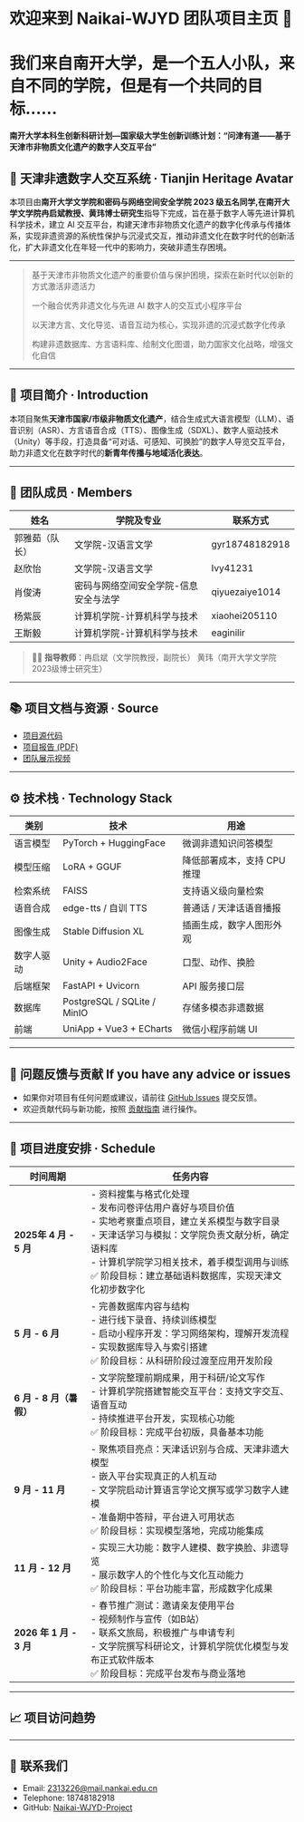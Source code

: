 # 欢迎来到 Naikai-WJYD 团队项目主页 👋
# 我们来自南开大学，是一个五人小队，来自不同的学院，但是有一个共同的目标……
**南开大学本科生创新科研计划—国家级大学生创新训练计划：“问津有道——基于天津市非物质文化遗产的数字人交互平台”**

## 🏮 天津非遗数字人交互系统 · Tianjin Heritage Avatar 

本项目由**南开大学文学院和密码与网络空间安全学院 2023 级五名同学,在南开大学文学院冉启斌教授、黄玮博士研究生**指导下完成，旨在基于数字人等先进计算机科学技术，建立 AI 交互平台，构建天津市非物质文化遗产的数字化传承与传播体系，实现非遗资源的系统性保护与沉浸式交互，推动非遗文化在数字时代的创新活化，扩大非遗文化在年轻一代中的影响力，突破非遗生存困境。

---

> 基于天津市非物质文化遗产的重要价值与保护困境，探索在新时代以创新的方式激活非遗活力
> 
> 一个融合优秀非遗文化与先进 AI 数字人的交互式小程序平台
> 
> 以天津方言、文化导览、语音互动为核心，实现非遗的沉浸式数字化传承
>   
> 构建非遗数据库、方言语料库、绘制文化图谱，助力国家文化战略，增强文化自信

---

## 📌 项目简介 · Introduction

本项目聚焦**天津市国家/市级非物质文化遗产**，结合生成式大语言模型（LLM）、语音识别（ASR）、方言语音合成（TTS）、图像生成（SDXL）、数字人驱动技术（Unity）等手段，打造具备“可对话、可感知、可换脸”的数字人导览交互平台，助力非遗文化在数字时代的**新青年传播与地域活化表达**。

---

## 👥 团队成员 · Members

| 姓名   | 学院及专业               | 联系方式     |
|--------|------------------------|----------|
| 郭雅茹（队长） | 文学院-汉语言文学    | gyr18748182918  |
| 赵欣怡 | 文学院-汉语言文学    | Ivy41231  |
| 肖俊涛 | 密码与网络空间安全学院-信息安全与法学    | qiyuezaiye1014  |
| 杨紫辰 | 计算机学院-计算机科学与技术    | xiaohei205110  |
| 王斯毅 | 计算机学院-计算机科学与技术    | eaginilir  |

> 🧑‍🏫 **指导教师**：冉启斌（文学院教授，副院长） 黄玮（南开大学文学院2023级博士研究生）
---

## 📚 项目文档与资源 · Source

- [项目源代码](https://github.com/xjtatnku/Naikai-WJYD-project)
- [项目报告 (PDF)](https://share.weiyun.com/jaYO2jrt)
- [团队展示视频](https://www.bilibili.com/video/example)

---

## ⚙️ 技术栈 · Technology Stack

| 类别    | 技术                          | 用途               |
| ----- | --------------------------- | ---------------- |
| 语言模型  | PyTorch + HuggingFace       | 微调非遗知识问答模型       |
| 模型压缩  | LoRA + GGUF                 | 降低部署成本，支持 CPU 推理 |
| 检索系统  | FAISS                       | 支持语义级向量检索        |
| 语音合成  | edge-tts / 自训 TTS           | 普通话 / 天津话语音播报    |
| 图像生成  | Stable Diffusion XL         | 插画生成，数字人图形外观     |
| 数字人驱动 | Unity + Audio2Face          | 口型、动作、换脸         |
| 后端框架  | FastAPI + Uvicorn           | API 服务接口层        |
| 数据库   | PostgreSQL / SQLite / MinIO | 存储多模态非遗数据        |
| 前端    | UniApp + Vue3 + ECharts     | 微信小程序前端 UI       |


---

## 💬 问题反馈与贡献 If you have any advice or issues

- 如果你对项目有任何问题或建议，请前往 [GitHub Issues](https://github.com/xjtatnku/Naikai-WJYD-project/issues) 提交反馈。
- 欢迎贡献代码与新功能，按照 [贡献指南](https://github.com/xjtatnku/Naikai-WJYD-project/blob/main/CONTRIBUTING.md) 进行操作。

---

## 📅 项目进度安排 · Schedule

| 时间周期                 | 任务内容                                                                                                                                                 |
| -------------------- | ---------------------------------------------------------------------------------------------------------------------------------------------------- |
| **2025年 4 月 - 5 月**        | - 资料搜集与格式化处理<br>- 发布问卷评估用户喜好与项目价值<br>- 实地考察重点项目，建立关系模型与数字目录<br>- 天津话学习与模拟：文学院负责文献分析，确定语料库<br>- 计算机学院学习相关技术，着手模型调用与训练<br>✅ 阶段目标：建立基础语料数据库，实现天津文化初步数字化 |
| **5 月 - 6 月**        | - 完善数据库内容与结构<br>- 进行线下录音、持续训练模型<br>- 启动小程序开发：学习网络架构，理解开发流程<br>- 实现数据库导入与索引搭建<br>✅ 阶段目标：从科研阶段过渡至应用开发阶段                                                |
| **6 月 - 8 月（暑假）**    | - 文学院整理前期成果，用于科研/论文写作<br>- 计算机学院搭建智能交互平台：支持文字交互、语音互动<br>- 持续推进平台开发，实现核心功能<br>✅ 阶段目标：完成平台初版，具备基本功能                                                    |
| **9 月 - 11 月**       | - 聚焦项目亮点：天津话识别与合成、天津非遗大模型<br>- 嵌入平台实现真正的人机互动<br>- 文学院启动计算语言学论文撰写或学习数字人建模<br>- 准备期中答辩，平台进入可用状态<br>✅ 阶段目标：实现模型落地，完成功能集成                                |
| **11 月 - 12 月**      | - 实现三大功能：数字人建模、数字换脸、非遗导览<br>- 展示数字人的个性化与文化互动能力<br>✅ 阶段目标：平台功能丰富，形成数字化成果                                                                              |
| **2026 年 1 月 - 3 月** | - 春节推广测试：邀请亲友使用平台<br>- 视频制作与宣传（如B站）<br>- 联系文旅局，积极推广与申请专利<br>- 文学院撰写科研论文，计算机学院优化模型与发布正式软件版本<br>✅ 阶段目标：完成平台发布与商业落地                        

---

## 📈 项目访问趋势

---

## 🔗 联系我们

- Email: 2313226@mail.nankai.edu.cn
- Telephone: 18748182918
- GitHub: [Naikai-WJYD-Project](https://github.com/xjtatnku/Naikai-WJYD-project)
